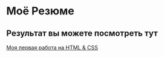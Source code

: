 # Моё Резюме 

## Результат вы можете посмотреть тут 

[Моя первая работа на HTML & CSS](https://hiko2806.github.io/resume/)
